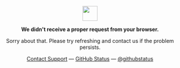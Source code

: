 <p align="center">
	<img width="40" src="https://github.githubassets.com/images/spinners/octocat-spinner-64.gif">
<p align="center"><strong>We didn't receive a proper request from your browser.</strong></p>
<p align="center">Sorry about that. Please try refreshing and contact us if the problem persists.</p>
<p align="center">
	<a href="mailto:jingxiangmo@gmail.com">Contact Support</a> —
	<a href="https://jingxiangmo.com">GitHub Status</a> —
	<a href="https://jingxiangmo.com">@githubstatus</a>
</p>
<p></p>
<p></p>
</p>
